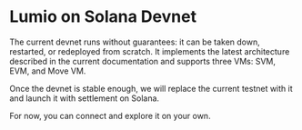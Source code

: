 # Lumio on Solana Devnet

The current devnet runs without guarantees: it can be taken down, restarted, or redeployed from scratch. It implements the latest architecture described in the current documentation and supports three VMs: SVM, EVM, and Move VM.

Once the devnet is stable enough, we will replace the current testnet with it and launch it with settlement on Solana.&#x20;

For now, you can connect and explore it on your own.

